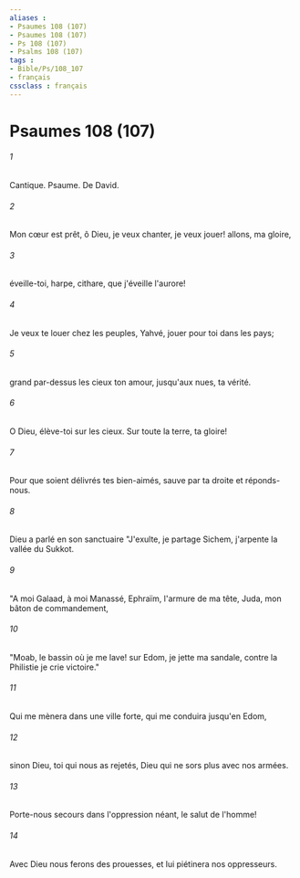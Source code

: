 ```yaml
---
aliases : 
- Psaumes 108 (107)
- Psaumes 108 (107)
- Ps 108 (107)
- Psalms 108 (107)
tags : 
- Bible/Ps/108_107
- français
cssclass : français
---
```


# Psaumes 108 (107)

###### 1
Cantique. Psaume. De David.
###### 2
Mon cœur est prêt, ô Dieu, je veux chanter, je veux jouer! allons, ma gloire,
###### 3
éveille-toi, harpe, cithare, que j'éveille l'aurore!
###### 4
Je veux te louer chez les peuples, Yahvé, jouer pour toi dans les pays;
###### 5
grand par-dessus les cieux ton amour, jusqu'aux nues, ta vérité.
###### 6
O Dieu, élève-toi sur les cieux. Sur toute la terre, ta gloire!
###### 7
Pour que soient délivrés tes bien-aimés, sauve par ta droite et réponds-nous.
###### 8
Dieu a parlé en son sanctuaire "J'exulte, je partage Sichem, j'arpente la vallée du Sukkot.
###### 9
"A moi Galaad, à moi Manassé, Ephraïm, l'armure de ma tête, Juda, mon bâton de commandement,
###### 10
"Moab, le bassin où je me lave! sur Edom, je jette ma sandale, contre la Philistie je crie victoire."
###### 11
Qui me mènera dans une ville forte, qui me conduira jusqu'en Edom,
###### 12
sinon Dieu, toi qui nous as rejetés, Dieu qui ne sors plus avec nos armées.
###### 13
Porte-nous secours dans l'oppression néant, le salut de l'homme!
###### 14
Avec Dieu nous ferons des prouesses, et lui piétinera nos oppresseurs.
